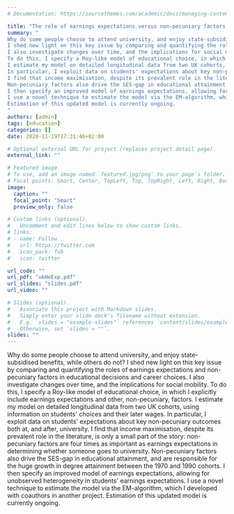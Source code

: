 ```yaml
---
# Documentation: https://sourcethemes.com/academic/docs/managing-content/

title: "The role of earnings expectations versus non-pecuniary factors in university attendance"
summary: "
Why do some people choose to attend university, and enjoy state-subsidised benefits, while others do not?
I shed new light on this key issue by comparing and quantifying the roles of earnings expectations and non-pecuniary factors in educational decisions and career choices.
I also investigate changes over time, and the implications for social mobility.
To do this, I specify a Roy-like model of educational choice, in which I explicitly include earnings expectations and other, non-pecuniary, factors.
I estimate my model on detailed longitudinal data from two UK cohorts, using information on students' choices and their later wages. 
In particular, I exploit data on students' expectations about key non-pecuniary outcomes both at, and after, university.
I find that income maximisation, despite its prevalent role in the literature, is only a small part of the story: non-pecuniary factors are four times as important as earnings expectations in determining whether someone goes to university. 
Non-pecuniary factors also drive the SES-gap in educational attainment, and are responsible for the huge growth in degree attainment between the 1970 and 1990 cohorts.
I then specify an improved model of earnings expectations, allowing for unobserved heterogeneity in students' earnings expectations. 
I use a novel technique to estimate the model via the EM-algorithm, which I developed with coauthors in another project.
Estimation of this updated model is currently ongoing.
"
authors: [admin]
tags: [education]
categories: []
date: 2020-11-19T17:31:46+02:00

# Optional external URL for project (replaces project detail page).
external_link: ""

# Featured image
# To use, add an image named `featured.jpg/png` to your page's folder.
# Focal points: Smart, Center, TopLeft, Top, TopRight, Left, Right, BottomLeft, Bottom, BottomRight.
image:
  caption: ""
  focal_point: "Smart"
  preview_only: false

# Custom links (optional).
#   Uncomment and edit lines below to show custom links.
# links:
# - name: Follow
#   url: https://twitter.com
#   icon_pack: fab
#   icon: twitter

url_code: ""
url_pdf: "ukHeExp.pdf"
url_slides: "slides.pdf"
url_video: ""

# Slides (optional).
#   Associate this project with Markdown slides.
#   Simply enter your slide deck's filename without extension.
#   E.g. `slides = "example-slides"` references `content/slides/example-slides.md`.
#   Otherwise, set `slides = ""`.
slides: ""
---
```


Why do some people choose to attend university, and enjoy state-subsidised benefits, while others do not?
I shed new light on this key issue by comparing and quantifying the roles of earnings expectations and non-pecuniary factors in educational decisions and career choices.
I also investigate changes over time, and the implications for social mobility.
To do this, I specify a Roy-like model of educational choice, in which I explicitly include earnings expectations and other, non-pecuniary, factors.
I estimate my model on detailed longitudinal data from two UK cohorts, using information on students' choices and their later wages. 
In particular, I exploit data on students' expectations about key non-pecuniary outcomes both at, and after, university.
I find that income maximisation, despite its prevalent role in the literature, is only a small part of the story: non-pecuniary factors are four times as important as earnings expectations in determining whether someone goes to university. 
Non-pecuniary factors also drive the SES-gap in educational attainment, and are responsible for the huge growth in degree attainment between the 1970 and 1990 cohorts.
I then specify an improved model of earnings expectations, allowing for unobserved heterogeneity in students' earnings expectations. 
I use a novel technique to estimate the model via the EM-algorithm, which I developed with coauthors in another project.
Estimation of this updated model is currently ongoing.